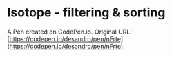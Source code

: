 # Isotope - filtering & sorting

A Pen created on CodePen.io. Original URL: [https://codepen.io/desandro/pen/nFrte](https://codepen.io/desandro/pen/nFrte).


